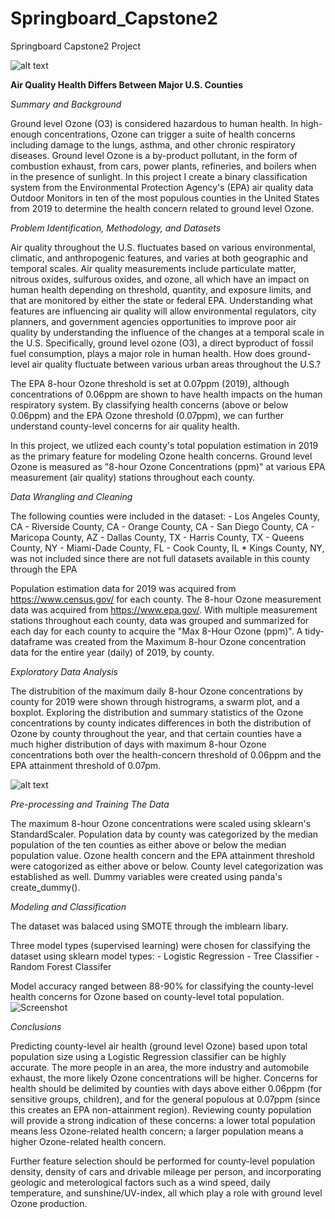 # Springboard_Capstone2
Springboard Capstone2 Project
 
![alt text](https://github.com/smrubin1987/Springboard_Capstone2/blob/main/Images/Cap2_HeadlineImagine.png)

**Air Quality Health Differs Between Major U.S. Counties**

*Summary and Background*

Ground level Ozone (O3) is considered hazardous to human health. In high-enough concentrations, Ozone can trigger a suite of health concerns including damage to the lungs, asthma, and other chronic respiratory diseases. Ground level Ozone is a by-product pollutant, in the form of combustion exhaust, from cars, power plants, refineries, and boilers when in the presence of sunlight. In this project I create a binary classification system from the Environmental Protection Agency's (EPA) air quality data Outdoor Monitors in ten of the most populous counties in the United States from 2019 to determine the health concern related to ground level Ozone.

*Problem Identification, Methodology, and Datasets*

Air quality throughout the U.S. fluctuates based on various environmental, climatic, and
anthropogenic features, and varies at both geographic and temporal scales. Air quality
measurements include particulate matter, nitrous oxides, sulfurous oxides, and ozone,
all which have an impact on human health depending on threshold, quantity, and
exposure limits, and that are monitored by either the state or federal EPA.
Understanding what features are influencing air quality will allow environmental
regulators, city planners, and government agencies opportunities to improve poor air
quality by understanding the influence of the changes at a temporal scale in the U.S.
Specifically, ground level ozone (O3), a direct byproduct of fossil fuel consumption,
plays a major role in human health. How does ground-level air quality fluctuate between
various urban areas throughout the U.S.?

The EPA 8-hour Ozone threshold is set at 0.07ppm (2019), although concentrations of 0.06ppm are shown to have health impacts on the human respiratory system. By classifying health concerns (above or below 0.06ppm) and the EPA Ozone threshold (0.07ppm), we can further understand county-level concerns for air quality health. 

In this project, we utlized each county's total population estimation in 2019 as the primary feature for modeling Ozone health concerns. Ground level Ozone is measured as "8-hour Ozone Concentrations (ppm)" at various EPA measurement (air quality) stations throughout each county.

*Data Wrangling and Cleaning*

The following counties were included in the dataset:
    - Los Angeles County, CA
    - Riverside County, CA
    - Orange County, CA
    - San Diego County, CA
    - Maricopa County, AZ
    - Dallas County, TX
    - Harris County, TX
    - Queens County, NY
    - Miami-Dade County, FL
    - Cook County, IL
        * Kings County, NY, was not included since there are not full datasets 
        available in this county through the EPA

Population estimation data for 2019 was acquired from https://www.census.gov/ for each county. The 8-hour Ozone measurement data was acquired from https://www.epa.gov/. With multiple measurement stations throughout each county, data was grouped and summarized for each day for each county to acquire the "Max 8-Hour Ozone (ppm)". A tidy-dataframe was created from the Maximum 8-hour Ozone concentration data for the entire year (daily) of 2019, by county. 

*Exploratory Data Analysis*

The distrubition of the maximum daily 8-hour Ozone concentrations by county for 2019 were shown through histrograms, a swarm plot, and a boxplot. Exploring the distribution and summary statistics of the Ozone concentrations by county indicates differences in both the distribution of Ozone by county throughout the year, and that certain counties have a much higher distribution of days with maximum 8-hour Ozone concentrations both over the health-concern threshold of 0.06ppm and the EPA attainment threshold of 0.07pm.

![alt text](https://github.com/smrubin1987/Springboard_Capstone2/blob/main/Images/Histogram_O3.PNG)

*Pre-processing and Training The Data*

The maximum 8-hour Ozone concentrations were scaled using sklearn's StandardScaler. Population data by county was categorized by the median population of the ten counties as either above or below the median population value. Ozone health concern and the EPA attainment threshold were catogorized as either above or below. County level categorization was established as well. Dummy variables were created using panda's create_dummy(). 

*Modeling and Classification*

The dataset was balaced using SMOTE through the imblearn libary.

Three model types (supervised learning) were chosen for classifying the dataset using sklearn model types:
    - Logistic Regression
    - Tree Classifier
    - Random Forest Classifer

Model accuracy ranged between 88-90% for classifying the county-level health concerns for Ozone based on county-level total population. 
![Screenshot](https://github.com/smrubin1987/Springboard_Capstone2/blob/main/Images/ROC_AUC.png)


*Conclusions*

Predicting county-level air health (ground level Ozone) based upon total population size using a Logistic Regression classifier can be highly accurate. The more people in an area, the more industry and automobile exhaust, the more likely Ozone concentrations will be higher. Concerns for health should be delimited by counties with days above either 0.06ppm (for sensitive groups, children), and for the general populous at 0.07ppm (since this creates an EPA non-attainment region). Reviewing county population will provide a strong indication of these concerns: a lower total population means less Ozone-related health concern; a larger population means a higher Ozone-related health concern.

Further feature selection should be performed for county-level population density, density of cars and drivable mileage per person, and incorporating geologic and meterological factors such as a wind speed, daily temperature, and sunshine/UV-index, all which play a role with ground level Ozone production.
